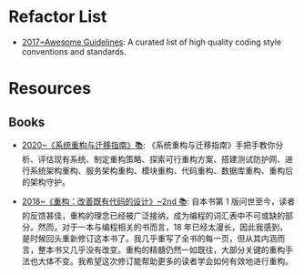 # Refactor List

- [2017~Awesome Guidelines](https://github.com/Kristories/awesome-guidelines): A curated list of high quality coding style conventions and standards.

# Resources

## Books

- [2020~《系统重构与迁移指南》📚](https://github.com/phodal/migration): 《系统重构与迁移指南》手把手教你分析、评估现有系统、制定重构策略、探索可行重构方案、搭建测试防护网、进行系统架构重构、服务架构重构、模块重构、代码重构、数据库重构、重构后的架构守护。

- [2018~《重构：改善既有代码的设计》~2nd 📚](https://book-refactoring2.ifmicro.com/): 自本书第 1 版问世至今，读者的反馈甚佳，重构的理念已经被广泛接纳，成为编程的词汇表中不可或缺的部分。然而，对于一本与编程相关的书而言，18 年已经太漫长，因此我感到，是时候回头重新修订这本书了。我几乎重写了全书的每一页，但从其内涵而言，整本书又几乎没有改变。重构的精髓仍然一如既往，大部分关键的重构手法也大体不变。我希望这次修订能帮助更多的读者学会如何有效地进行重构。
